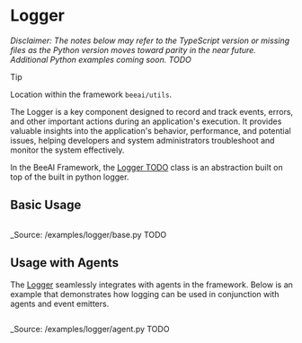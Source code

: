 # Logger

*Disclaimer: The notes below may refer to the TypeScript version or missing files as the Python version moves toward parity in the near future. Additional Python examples coming soon. TODO*

> [!TIP]
>
> Location within the framework `beeai/utils`.

The Logger is a key component designed to record and track events, errors, and other important actions during an application's execution. It provides valuable insights into the application's behavior, performance, and potential issues, helping developers and system administrators troubleshoot and monitor the system effectively.

In the BeeAI Framework, the [Logger TODO]() class is an abstraction built on top of the built in python logger.

## Basic Usage

```py
```

_Source: /examples/logger/base.py TODO

## Usage with Agents

The [Logger](/beeai/logger/logger.py) seamlessly integrates with agents in the framework. Below is an example that demonstrates how logging can be used in conjunction with agents and event emitters.

```py
```

_Source: /examples/logger/agent.py TODO
